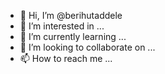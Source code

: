- 👋 Hi, I’m @berihutaddele
- 👀 I’m interested in ...
- 🌱 I’m currently learning ...
- 💞️ I’m looking to collaborate on ...
- 📫 How to reach me ...

<!---
berihutaddele/berihutaddele is a ✨ special ✨ repository because its `README.md` (this file) appears on your GitHub profile.
You can click the Preview link to take a look at your changes.
--->
